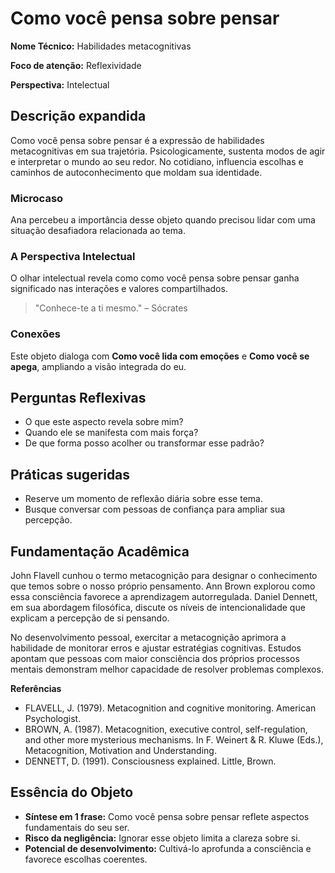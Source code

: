 # Como você pensa sobre pensar

**Nome Técnico:** Habilidades metacognitivas

**Foco de atenção:** Reflexividade

**Perspectiva:** Intelectual

## Descrição expandida
Como você pensa sobre pensar é a expressão de habilidades metacognitivas em sua trajetória.
Psicologicamente, sustenta modos de agir e interpretar o mundo ao seu redor.
No cotidiano, influencia escolhas e caminhos de autoconhecimento que moldam sua identidade.
### Microcaso
Ana percebeu a importância desse objeto quando precisou lidar com uma situação desafiadora relacionada ao tema.
### A Perspectiva Intelectual
O olhar intelectual revela como como você pensa sobre pensar ganha significado nas interações e valores compartilhados.
> "Conhece-te a ti mesmo." – Sócrates
### Conexões
Este objeto dialoga com **Como você lida com emoções** e **Como você se apega**, ampliando a visão integrada do eu.

## Perguntas Reflexivas
- O que este aspecto revela sobre mim?
- Quando ele se manifesta com mais força?
- De que forma posso acolher ou transformar esse padrão?

## Práticas sugeridas
- Reserve um momento de reflexão diária sobre esse tema.
- Busque conversar com pessoas de confiança para ampliar sua percepção.

## Fundamentação Acadêmica

John Flavell cunhou o termo metacognição para designar o conhecimento que temos sobre o nosso próprio pensamento. Ann Brown explorou como essa consciência favorece a aprendizagem autorregulada. Daniel Dennett, em sua abordagem filosófica, discute os níveis de intencionalidade que explicam a percepção de si pensando.

No desenvolvimento pessoal, exercitar a metacognição aprimora a habilidade de monitorar erros e ajustar estratégias cognitivas. Estudos apontam que pessoas com maior consciência dos próprios processos mentais demonstram melhor capacidade de resolver problemas complexos.

**Referências**
- FLAVELL, J. (1979). Metacognition and cognitive monitoring. American Psychologist.
- BROWN, A. (1987). Metacognition, executive control, self-regulation, and other more mysterious mechanisms. In F. Weinert & R. Kluwe (Eds.), Metacognition, Motivation and Understanding.
- DENNETT, D. (1991). Consciousness explained. Little, Brown.

## Essência do Objeto
- **Síntese em 1 frase:** Como você pensa sobre pensar reflete aspectos fundamentais do seu ser.
- **Risco da negligência:** Ignorar esse objeto limita a clareza sobre si.
- **Potencial de desenvolvimento:** Cultivá-lo aprofunda a consciência e favorece escolhas coerentes.
